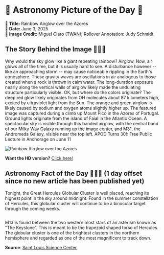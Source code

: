 # 🌌 Astronomy Picture of the Day 🌌
🔭 **Title:** Rainbow Airglow over the Azores  
📅 **Date:** June 3, 2025  
📸 **Image Credit:** 
Miguel Claro
(TWAN);
 Rollover Annotation: 
Judy Schmidt
  

## The Story Behind the Image 🧑‍🚀🔭
Why would the sky glow like a giant repeating rainbow?  Airglow.  Now, air glows all of the time, but it is usually hard to see. A disturbance however -- like an approaching storm -- may cause noticeable rippling in the Earth's atmosphere. These gravity waves are oscillations in air analogous to those created when a rock is thrown in calm water.  The long-duration exposure nearly along the vertical walls of airglow likely made the undulating structure particularly visible.  OK, but where do the colors originate?  The deep red glow likely originates from OH molecules about 87 kilometers high, excited by ultraviolet light from the Sun. The orange and green airglow is likely caused by sodium and oxygen atoms slightly higher up.  The featured image was captured during a climb up Mount Pico in the Azores of Portugal.  Ground lights originate from the island of Faial in the Atlantic Ocean.  A spectacular sky is visible through this banded airglow, with the central band of our Milky Way Galaxy running up the image center, and M31, the Andromeda Galaxy, visible near the top left.   APOD Turns 30!: Free Public Lecture in Anchorage on June 11

![Rainbow Airglow over the Azores](https://apod.nasa.gov/apod/image/2506/GravityWaves_Claro_960.jpg)

**Want the HD version?** [Click here!](https://apod.nasa.gov/apod/image/2506/GravityWaves_Claro_1486.jpg)

## Astronomy Fact of the Day 👩‍🚀🚀 (1 day offset since no new article has been published yet)
<p>Tonight, the Great Hercules Globular Cluster is well placed, reaching its highest point in the sky around midnight. Found in the summer constellation of Hercules, this globular cluster will continue to be a binocular target through the coming weeks.</p>
<p><img src="https://www.slsc.org/wp-content/uploads/2025/05/jun-2.jpg" alt=""/></p>
<p>M13 is found between the two western most stars of an asterism known as “The Keystone”. This is meant to be the trapezoid shaped torso of Hercules. The globular cluster is one of the brightest clusters in the northern hemisphere and regarded as one of the most magnificent to track down.</p>

**Source**: [Saint Louis Science Center](https://www.slsc.org/astronomy-fact-of-the-day-june-2-2025/)
